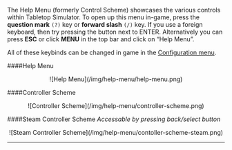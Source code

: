 The Help Menu (formerly Control Scheme) showcases the various controls within Tabletop Simulator. To open up this menu in-game, press the **question mark** `(?)` key or **forward slash** `(/)` key. If you use a foreign keyboard, then try pressing the button next to ENTER. Alternatively you can press **ESC** or click **MENU** in the top bar and click on “Help Menu”.

All of these keybinds can be changed in game in the [Configuration menu](configuration-menu.md).

####Help Menu

<center>![Help Menu](/img/help-menu/help-menu.png)</center>

####Controller Scheme

<center>![Controller Scheme](/img/help-menu/controller-scheme.png)</center>

####Steam Controller Scheme
*Accessable by pressing back/select button*

<center>![Steam Controller Scheme](/img/help-menu/contoller-scheme-steam.png)</center>

---
